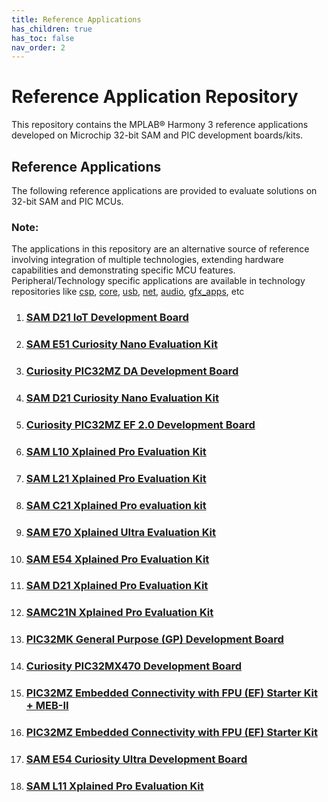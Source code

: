 ```yaml
---
title: Reference Applications
has_children: true
has_toc: false
nav_order: 2
---
```

# Reference Application Repository

This repository contains the MPLAB® Harmony 3 reference applications developed on Microchip 32-bit SAM and PIC development boards/kits.   

## Reference Applications

The following reference applications are provided to evaluate solutions on 32-bit SAM and PIC MCUs.

### **Note:**
The applications in this repository are an alternative source of reference involving integration of multiple technologies, extending hardware capabilities and demonstrating specific MCU features.
Peripheral/Technology specific applications are available in technology repositories like [csp](https://github.com/Microchip-MPLAB-Harmony/csp), [core](https://github.com/Microchip-MPLAB-Harmony/core), [usb](https://github.com/Microchip-MPLAB-Harmony/usb), [net](https://github.com/Microchip-MPLAB-Harmony/net), [audio](https://github.com/Microchip-MPLAB-Harmony/audio), [gfx_apps](https://github.com/Microchip-MPLAB-Harmony/gfx_apps), etc

1. ### [SAM D21 IoT Development Board](./sam_d21_iot/readme.md)
2. ### [SAM E51 Curiosity Nano Evaluation Kit](./sam_e51_cnano/readme.md)
3. ### [Curiosity PIC32MZ DA Development Board](./pic32mz_da_curiosity/readme.md)
4. ### [SAM D21 Curiosity Nano Evaluation Kit](./sam_d21_cnano/readme.md)
5. ### [Curiosity PIC32MZ EF 2.0 Development Board](./pic32mz_ef_curiosity_v2/readme.md)
6. ### [SAM L10 Xplained Pro Evaluation Kit](./sam_l10_xpro/readme.md)
7. ### [SAM L21 Xplained Pro Evaluation Kit](./sam_l21_xpro/readme.md)
8. ### [SAM C21 Xplained Pro evaluation kit](./sam_c21_xpro/readme.md)
9. ### [SAM E70 Xplained Ultra Evaluation Kit](./sam_e70_xult/readme.md)
10. ### [SAM E54 Xplained Pro Evaluation Kit](./sam_e54_xpro/readme.md)
11. ### [SAM D21 Xplained Pro Evaluation Kit](./sam_d21_xpro/readme.md)
12. ### [SAMC21N Xplained Pro Evaluation Kit](./sam_c21n_xpro/readme.md)
13. ### [PIC32MK General Purpose (GP) Development Board](./pic32mk_gp_db/readme.md)
14. ### [Curiosity PIC32MX470 Development Board](./pic32mx470_curiosity/readme.md)
15. ### [PIC32MZ Embedded Connectivity with FPU (EF) Starter Kit + MEB-II](./pic32mz_ef_sk_meb2/readme.md)
16. ### [PIC32MZ Embedded Connectivity with FPU (EF) Starter Kit](./pic32mz_ef_sk/readme.md)
17. ### [SAM E54 Curiosity Ultra Development Board](./sam_e54_cult/readme.md)
18. ### [SAM L11 Xplained Pro Evaluation Kit](./sam_l11_xpro/readme.md)
